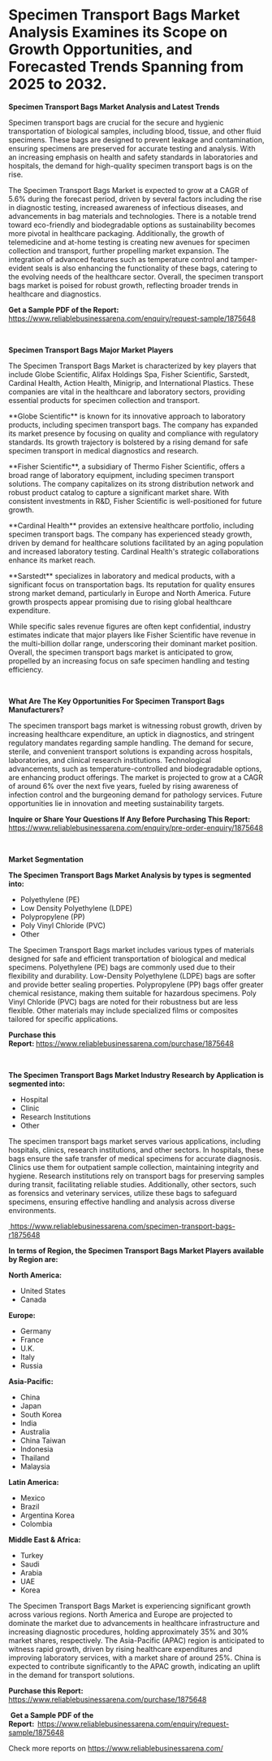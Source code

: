 <p><h1>Specimen Transport Bags Market Analysis Examines its Scope on Growth Opportunities, and Forecasted Trends Spanning from 2025 to 2032.</h1></p><p><strong>Specimen Transport Bags Market Analysis and Latest Trends</strong></p>
<p><p>Specimen transport bags are crucial for the secure and hygienic transportation of biological samples, including blood, tissue, and other fluid specimens. These bags are designed to prevent leakage and contamination, ensuring specimens are preserved for accurate testing and analysis. With an increasing emphasis on health and safety standards in laboratories and hospitals, the demand for high-quality specimen transport bags is on the rise.</p><p>The Specimen Transport Bags Market is expected to grow at a CAGR of 5.6% during the forecast period, driven by several factors including the rise in diagnostic testing, increased awareness of infectious diseases, and advancements in bag materials and technologies. There is a notable trend toward eco-friendly and biodegradable options as sustainability becomes more pivotal in healthcare packaging. Additionally, the growth of telemedicine and at-home testing is creating new avenues for specimen collection and transport, further propelling market expansion. The integration of advanced features such as temperature control and tamper-evident seals is also enhancing the functionality of these bags, catering to the evolving needs of the healthcare sector. Overall, the specimen transport bags market is poised for robust growth, reflecting broader trends in healthcare and diagnostics.</p></p>
<p><strong>Get a Sample PDF of the Report:&nbsp;</strong> <a href="https://www.reliablebusinessarena.com/enquiry/request-sample/1875648?utm_campaign=3121&utm_medium=2&utm_source=Github&utm_content=ia&utm_term=01042025&utm_id=specimen-transport-bags">https://www.reliablebusinessarena.com/enquiry/request-sample/1875648</a></p>
<p>&nbsp;</p>
<p><strong>Specimen Transport Bags Major Market Players</strong></p>
<p><p>The Specimen Transport Bags Market is characterized by key players that include Globe Scientific, Alifax Holdings Spa, Fisher Scientific, Sarstedt, Cardinal Health, Action Health, Minigrip, and International Plastics. These companies are vital in the healthcare and laboratory sectors, providing essential products for specimen collection and transport.</p><p>**Globe Scientific** is known for its innovative approach to laboratory products, including specimen transport bags. The company has expanded its market presence by focusing on quality and compliance with regulatory standards. Its growth trajectory is bolstered by a rising demand for safe specimen transport in medical diagnostics and research.</p><p>**Fisher Scientific**, a subsidiary of Thermo Fisher Scientific, offers a broad range of laboratory equipment, including specimen transport solutions. The company capitalizes on its strong distribution network and robust product catalog to capture a significant market share. With consistent investments in R&D, Fisher Scientific is well-positioned for future growth.</p><p>**Cardinal Health** provides an extensive healthcare portfolio, including specimen transport bags. The company has experienced steady growth, driven by demand for healthcare solutions facilitated by an aging population and increased laboratory testing. Cardinal Health's strategic collaborations enhance its market reach.</p><p>**Sarstedt** specializes in laboratory and medical products, with a significant focus on transportation bags. Its reputation for quality ensures strong market demand, particularly in Europe and North America. Future growth prospects appear promising due to rising global healthcare expenditure.</p><p>While specific sales revenue figures are often kept confidential, industry estimates indicate that major players like Fisher Scientific have revenue in the multi-billion dollar range, underscoring their dominant market position. Overall, the specimen transport bags market is anticipated to grow, propelled by an increasing focus on safe specimen handling and testing efficiency.</p></p>
<p>&nbsp;</p>
<p><strong>What Are The Key Opportunities For Specimen Transport Bags Manufacturers?</strong></p>
<p><p>The specimen transport bags market is witnessing robust growth, driven by increasing healthcare expenditure, an uptick in diagnostics, and stringent regulatory mandates regarding sample handling. The demand for secure, sterile, and convenient transport solutions is expanding across hospitals, laboratories, and clinical research institutions. Technological advancements, such as temperature-controlled and biodegradable options, are enhancing product offerings. The market is projected to grow at a CAGR of around 6% over the next five years, fueled by rising awareness of infection control and the burgeoning demand for pathology services. Future opportunities lie in innovation and meeting sustainability targets.</p></p>
<p><strong>Inquire or Share Your Questions If Any Before Purchasing This Report:</strong> <a href="https://www.reliablebusinessarena.com/enquiry/pre-order-enquiry/1875648?utm_campaign=3121&utm_medium=2&utm_source=Github&utm_content=ia&utm_term=01042025&utm_id=specimen-transport-bags">https://www.reliablebusinessarena.com/enquiry/pre-order-enquiry/1875648</a></p>
<p>&nbsp;</p>
<p><strong>Market Segmentation</strong></p>
<p><strong>The Specimen Transport Bags Market Analysis by types is segmented into:</strong></p>
<p><ul><li>Polyethylene (PE)</li><li>Low Density Polyethylene (LDPE)</li><li>Polypropylene (PP)</li><li>Poly Vinyl Chloride (PVC)</li><li>Other</li></ul></p>
<p><p>The Specimen Transport Bags market includes various types of materials designed for safe and efficient transportation of biological and medical specimens. Polyethylene (PE) bags are commonly used due to their flexibility and durability. Low-Density Polyethylene (LDPE) bags are softer and provide better sealing properties. Polypropylene (PP) bags offer greater chemical resistance, making them suitable for hazardous specimens. Poly Vinyl Chloride (PVC) bags are noted for their robustness but are less flexible. Other materials may include specialized films or composites tailored for specific applications.</p></p>
<p><strong>Purchase this Report:&nbsp;</strong><a href="https://www.reliablebusinessarena.com/purchase/1875648?utm_campaign=3121&utm_medium=2&utm_source=Github&utm_content=ia&utm_term=01042025&utm_id=specimen-transport-bags">https://www.reliablebusinessarena.com/purchase/1875648</a></p>
<p>&nbsp;</p>
<p><strong>The Specimen Transport Bags Market Industry Research by Application is segmented into:</strong></p>
<p><ul><li>Hospital</li><li>Clinic</li><li>Research Institutions</li><li>Other</li></ul></p>
<p><p>The specimen transport bags market serves various applications, including hospitals, clinics, research institutions, and other sectors. In hospitals, these bags ensure the safe transfer of medical specimens for accurate diagnosis. Clinics use them for outpatient sample collection, maintaining integrity and hygiene. Research institutions rely on transport bags for preserving samples during transit, facilitating reliable studies. Additionally, other sectors, such as forensics and veterinary services, utilize these bags to safeguard specimens, ensuring effective handling and analysis across diverse environments.</p></p>
<p><a href="https://www.reliablebusinessarena.com/specimen-transport-bags-r1875648?utm_campaign=3121&utm_medium=2&utm_source=Github&utm_content=ia&utm_term=01042025&utm_id=specimen-transport-bags">&nbsp;https://www.reliablebusinessarena.com/specimen-transport-bags-r1875648</a></p>
<p><strong>In terms of Region, the Specimen Transport Bags Market Players available by Region are:</strong></p>
<p>
    <p> <strong> North America: </strong>
        <ul>
            <li>United States</li>
            <li>Canada</li>
        </ul>
        </p> 
    <p> <strong> Europe: </strong>
        <ul>
            <li>Germany</li>
            <li>France</li>
            <li>U.K.</li>
            <li>Italy</li>
            <li>Russia</li>
        </ul>
        </p> 
    <p> <strong> Asia-Pacific: </strong>
        <ul>
            <li>China</li>
            <li>Japan</li>
            <li>South Korea</li>
            <li>India</li>
            <li>Australia</li>
            <li>China Taiwan</li>
            <li>Indonesia</li>
            <li>Thailand</li>
            <li>Malaysia</li>
        </ul>
        </p> 
    <p> <strong> Latin America: </strong>
        <ul>
            <li>Mexico</li>
            <li>Brazil</li>
            <li>Argentina Korea</li>
            <li>Colombia</li>
        </ul>
        </p> 
    <p> <strong> Middle East & Africa: </strong>
        <ul>
            <li>Turkey</li>
            <li>Saudi</li>
            <li>Arabia</li>
            <li>UAE</li>
            <li>Korea</li>
        </ul>
    </p>
    </p>
<p><p>The Specimen Transport Bags Market is experiencing significant growth across various regions. North America and Europe are projected to dominate the market due to advancements in healthcare infrastructure and increasing diagnostic procedures, holding approximately 35% and 30% market shares, respectively. The Asia-Pacific (APAC) region is anticipated to witness rapid growth, driven by rising healthcare expenditures and improving laboratory services, with a market share of around 25%. China is expected to contribute significantly to the APAC growth, indicating an uplift in the demand for transport solutions.</p></p>
<p><strong>Purchase this Report: </strong><a href="https://www.reliablebusinessarena.com/purchase/1875648?utm_campaign=3121&utm_medium=2&utm_source=Github&utm_content=ia&utm_term=01042025&utm_id=specimen-transport-bags">https://www.reliablebusinessarena.com/purchase/1875648</a></p>
<p>&nbsp;<strong>Get a Sample PDF of the Report:&nbsp;&nbsp;</strong><a href="https://www.reliablebusinessarena.com/enquiry/request-sample/1875648?utm_campaign=3121&utm_medium=2&utm_source=Github&utm_content=ia&utm_term=01042025&utm_id=specimen-transport-bags">https://www.reliablebusinessarena.com/enquiry/request-sample/1875648</a></p>
<p><strong></strong></p>
<p>Check more reports on <a href="https://www.reliablebusinessarena.com/?utm_campaign=3121&utm_medium=2&utm_source=Github&utm_content=ia&utm_term=01042025&utm_id=specimen-transport-bags">https://www.reliablebusinessarena.com/</a></p>